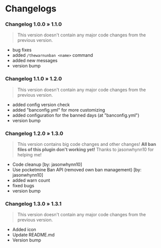 # Changelogs


### Changelog 1.0.0 » 1.1.0
> This version doesn't contain any major code changes from the previous version.
- bug fixes
- added `/thewarnunban <name>` command
- added new messages
- version bump


### Changelog 1.1.0 » 1.2.0
> This version doesn't contain any major code changes from the previous version.
- added config version check
- added "banconfig.yml" for more customizing
- added configuration for the banned days (at "banconfig.yml")
- version bump


### Changelog 1.2.0 » 1.3.0
> This version contains big code changes and other changes! **All ban files of this plugin don't working yet!** Thanks to jasonwhynn10 for helping me!
- Code cleanup [by: jasonwhynn10]
- Use pocketmine Ban API (removed own ban management) [by: jasonwhynn10]
- added warn count
- fixed bugs
- version bump

### Changelog 1.3.0 » 1.3.1
> This version doesn't contain any major code changes from the previous version.
- Added icon
- Update README.md
- Version bump
